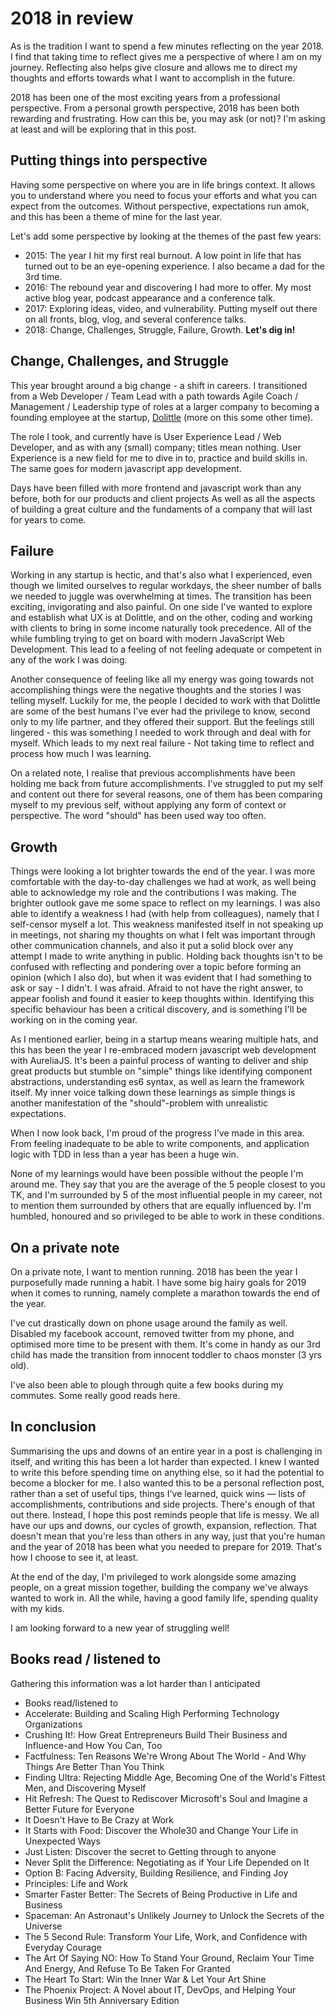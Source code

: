 # 2018 in review
As is the tradition I want to spend a few minutes reflecting on the year 2018. I find that taking time to reflect gives me a perspective of where I am on my journey. Reflecting also helps give closure and allows me to direct my thoughts and efforts towards what I want to accomplish in the future.

2018 has been one of the most exciting years from a professional perspective. From a personal growth perspective, 2018 has been both rewarding and frustrating. How can this be, you may ask (or not)? I'm asking at least and will be exploring that in this post.

## Putting things into perspective
Having some perspective on where you are in life brings context. It allows you to understand where you need to focus your efforts and what you can expect from the outcomes. Without perspective, expectations run amok, and this has been a theme of mine for the last year.

Let's add some perspective by looking at the themes of the past few years:
 - 2015: The year I hit my first real burnout. A low point in life that has turned out to be an eye-opening experience. I also became a dad for the 3rd time.
 - 2016: The rebound year and discovering I had more to offer. My most active blog year, podcast appearance and a conference talk.
 - 2017: Exploring ideas, video, and vulnerability. Putting myself out there on all fronts, blog, vlog, and several conference talks. 
 - 2018: Change, Challenges, Struggle, Failure, Growth. **Let's dig in!**

## Change, Challenges, and Struggle
This year brought around a big change - a shift in careers. I transitioned from a Web Developer / Team Lead with a path towards Agile Coach / Management / Leadership type of roles at a larger company to becoming a founding employee at the startup, [Dolittle]() (more on this some other time). 

The role I took, and currently have is User Experience Lead / Web Developer, and as with any (small) company; titles mean nothing. User Experience is a new field for me to dive in to, practice and build skills in. The same goes for modern javascript app development. 

Days have been filled with more frontend and javascript work than any before, both for our products and client projects As well as all the aspects of building a great culture and the fundaments of a company that will last for years to come.


## Failure
Working in any startup is hectic, and that's also what I experienced, even though we limited ourselves to regular workdays, the sheer number of balls we needed to juggle was overwhelming at times. The transition has been exciting, invigorating and also painful. On one side I've wanted to explore and establish what UX is at Dolittle, and on the other, coding and working with clients to bring in some income naturally took precedence. All of the while fumbling trying to get on board with modern JavaScript Web Development. This lead to a feeling of not feeling adequate or competent in any of the work I was doing.

Another consequence of feeling like all my energy was going towards not accomplishing things were the negative thoughts and the stories I was telling myself. Luckily for me, the people I decided to work with that Dolittle are some of the best humans I've ever had the privilege to know, second only to my life partner, and they offered their support. But the feelings still lingered - this was something I needed to work through and deal with for myself. Which leads to my next real failure - Not taking time to reflect and process how much I was learning.

On a related note, I realise that previous accomplishments have been holding me back from future accomplishments. I've struggled to put my self and content out there for several reasons, one of them has been comparing myself to my previous self, without applying any form of context or perspective. The word "should" has been used way too often.

## Growth 

Things were looking a lot brighter towards the end of the year. I was more comfortable with the day-to-day challenges we had at work, as well being able to acknowledge my role and the contributions I was making. The brighter outlook gave me some space to reflect on my learnings. I was also able to identify a weakness I had (with help from colleagues), namely that I self-censor myself a lot. This weakness manifested itself in not speaking up in meetings, not sharing my thoughts on what I felt was important through other communication channels, and also it put a solid block over any attempt I made to write anything in public. Holding back thoughts isn't to be confused with reflecting and pondering over a topic before forming an opinion (which I also do), but when it was evident that I had something to ask or say - I didn't. I was afraid. Afraid to not have the right answer, to appear foolish and found it easier to keep thoughts within. Identifying this specific behaviour has been a critical discovery, and is something I'll be working on in the coming year.

As I mentioned earlier, being in a startup means wearing multiple hats, and this has been the year I re-embraced modern javascript web development with AureliaJS. It's been a painful process of wanting to deliver and ship great products but stumble on "simple" things like identifying component abstractions, understanding es6 syntax, as well as learn the framework itself. My inner voice talking down these learnings as simple things is another manifestation of the "should"-problem with unrealistic expectations. 

When I now look back, I'm proud of the progress I've made in this area. From feeling inadequate to be able to write components, and application logic with TDD in less than a year has been a huge win.

None of my learnings would have been possible without the people I'm around me. They say that you are the average of the 5 people closest to you TK, and I'm surrounded by 5 of the most influential people in my career, not to mention them surrounded by others that are equally influenced by. I'm humbled, honoured and so privileged to be able to work in these conditions.

## On a private note 
On a private note, I want to mention running. 2018 has been the year I purposefully made running a habit. I have some big hairy goals for 2019 when it comes to running, namely complete a marathon towards the end of the year.

I've cut drastically down on phone usage around the family as well. Disabled my facebook account, removed twitter from my phone, and optimised more time to be present with them. It's come in handy as our 3rd child has made the transition from innocent toddler to chaos monster (3 yrs old).

I've also been able to plough through quite a few books during my commutes. Some really good reads here.


## In conclusion

Summarising the ups and downs of an entire year in a post is challenging in itself, and writing this has been a lot harder than expected. I knew I wanted to write this before spending time on anything else, so it had the potential to become a blocker for me. I also wanted this to be a personal reflection post, rather than a set of useful tips, things I've learned, quick wins — lists of accomplishments, contributions and side projects. There's enough of that out there. Instead, I hope this post reminds people that life is messy. We all have our ups and downs, our cycles of growth, expansion, reflection. That doesn't mean that you're less than others in any way, just that you're human and the year of 2018 has been what you needed to prepare for 2019. That's how I choose to see it, at least.

At the end of the day, I'm privileged to work alongside some amazing people, on a great mission together, building the company we've always wanted to work in. All the while, having a good family life, spending quality with my kids. 

I am looking forward to a new year of struggling well!

## Books read / listened to
Gathering this information was a lot harder than I anticipated
 - Books read/listened to
  - Accelerate: Building and Scaling High Performing Technology Organizations
  - Crushing It!: How Great Entrepreneurs Build Their Business and Influence-and How You Can, Too
  - Factfulness: Ten Reasons We're Wrong About The World - And Why Things Are Better Than You Think
  - Finding Ultra: Rejecting Middle Age, Becoming One of the World's Fittest Men, and Discovering Myself
  - Hit Refresh: The Quest to Rediscover Microsoft's Soul and Imagine a Better Future for Everyone
  - It Doesn't Have to Be Crazy at Work
  - It Starts with Food: Discover the Whole30 and Change Your Life in Unexpected Ways
  - Just Listen: Discover the secret to Getting through to anyone
  - Never Split the Difference: Negotiating as if Your Life Depended on It
  - Option B: Facing Adversity, Building Resilience, and Finding Joy
  - Principles: Life and Work
  - Smarter Faster Better: The Secrets of Being Productive in Life and Business
  - Spaceman: An Astronaut's Unlikely Journey to Unlock the Secrets of the Universe
  - The 5 Second Rule: Transform Your Life, Work, and Confidence with Everyday Courage
  - The Art Of Saying NO: How To Stand Your Ground, Reclaim Your Time And Energy, And Refuse To Be Taken For Granted
  - The Heart To Start: Win the Inner War & Let Your Art Shine
  - The Phoenix Project: A Novel about IT, DevOps, and Helping Your Business Win 5th Anniversary Edition




## 



